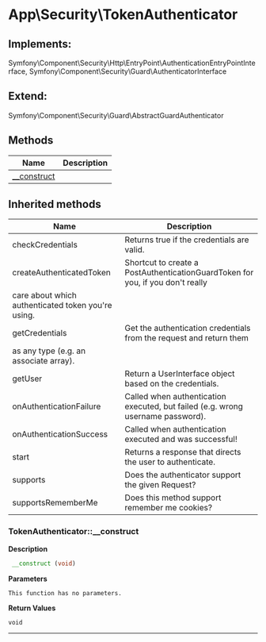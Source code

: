 # App\Security\TokenAuthenticator  



## Implements:
Symfony\Component\Security\Http\EntryPoint\AuthenticationEntryPointInterface, Symfony\Component\Security\Guard\AuthenticatorInterface

## Extend:

Symfony\Component\Security\Guard\AbstractGuardAuthenticator

## Methods

| Name | Description |
|------|-------------|
|[__construct](#tokenauthenticator__construct)||

## Inherited methods

| Name | Description |
|------|-------------|
|checkCredentials|Returns true if the credentials are valid.|
|createAuthenticatedToken|Shortcut to create a PostAuthenticationGuardToken for you, if you don't really
care about which authenticated token you're using.|
|getCredentials|Get the authentication credentials from the request and return them
as any type (e.g. an associate array).|
|getUser|Return a UserInterface object based on the credentials.|
|onAuthenticationFailure|Called when authentication executed, but failed (e.g. wrong username password).|
|onAuthenticationSuccess|Called when authentication executed and was successful!|
|start|Returns a response that directs the user to authenticate.|
|supports|Does the authenticator support the given Request?|
|supportsRememberMe|Does this method support remember me cookies?|



### TokenAuthenticator::__construct  

**Description**

```php
 __construct (void)
```

 

 

**Parameters**

`This function has no parameters.`

**Return Values**

`void`


<hr />

